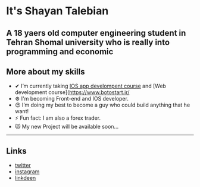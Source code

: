 # It's Shayan Talebian

## A 18 yaers old computer engineering student in Tehran Shomal university who is really into programming and economic

## More about my skills

- ✔ I’m currently taking [IOS app develompent course](https://www.udemy.com/course/ios-13-app-development-bootcamp/) and [Web development course](https://www.botostart.ir/
- ⚙ I'm becoming Front-end and IOS developer.
- 😍 I’m doing my best to become a guy who could build anything that he want!
- ⚡ Fun fact: I am also a forex trader.
- 😻 My new Project will be available soon...

---

## Links

- [twitter](https://twitter.com/ShaYan_TL)
- [instagram](https://www.instagram.com/_shayantl/)
- [linkdeen](https://www.linkedin.com/in/shayan-talebian-331a11208/)
